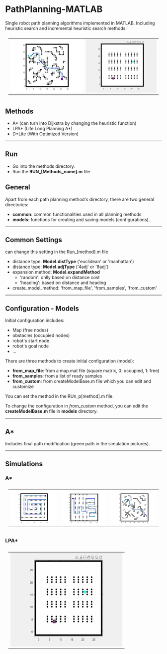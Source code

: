 # PathPlanning-MATLAB
Single robot path planning algorithms implemented in MATLAB.
Including heuristic search and incremental heuristic search methods. 

<table style="padding:10px">
  <tr>
    <td><img src="./AStar/Results/obstacle1.jpg" align="right" alt="2"></td>
    <td><img src="./LPAStar/Results/sim-2.gif"  alt="1"></td>
  </tr>
</table>

## Methods
- A* (can turn into Dijkstra by changing the heuristic function)
- LPA* (Life Long Planning A*)
- D*Lite (With Optimized Version)

---
## Run
- Go into the methods directory.
- Run the **RUN_[Methods_name].m** file

## General
Apart from each path planning method's directory, there are two general directories:
- **common**: common functionalities used in all planning methods
- **models**: functions for creating and saving models (configurations). 

---
## Common Settings
can change this setting in the Run_[method].m file 
- distance type: **Model.distType** ('euclidean' or 'manhattan')
- distance type: **Model.adjType** ('4adj' or '8adj')
- expansion method: **Model.expandMethod**
  - 'random': onlly based on distance cost
  - 'heading': based on distance and heading
- create_model_method: 'from_map_file', 'from_samples', 'from_custom'

--- 
## Configuration - Models
Initial configuration includes:
- Map (free nodes)
- obstacles (occupied nodes)
- robot's start node
- robot's goal node
- ...

There are three methods to create initial configuration (model):
- **from_map_file**: from a map.mat file (square matrix, 0: occupied, 1: free)
- **from_samples**: from a list of ready samples
- **from_custom**: from createModelBase.m file which you can edit and customize

You can set the method in the RUn_p[method].m file.

To change the configuration in *from_custom* method, you can edit the **createModelBase.m** file in **models** directory.

---
## A*
Includes final path modification (green path in the simulation pictures).

---
## Simulations
### A*
<table style="padding:10px">
  <tr>
    <td><img src="./AStar/Results/obstacle9.jpg"  alt="1"></td>
    <td><img src="./AStar/Results/obstacles19.jpg" align="right" alt="2"></td>
    <td><img src="./AStar/Results/obstacle1.jpg" align="right" alt="2"></td>
  </tr>
</table>

### LPA*
<table style="padding:10px">
  <tr>
    <td><img src="./LPAStar/Results/sim-2.gif"  alt="1" width = 360px height = 300px></td>
  </tr>
</table>

